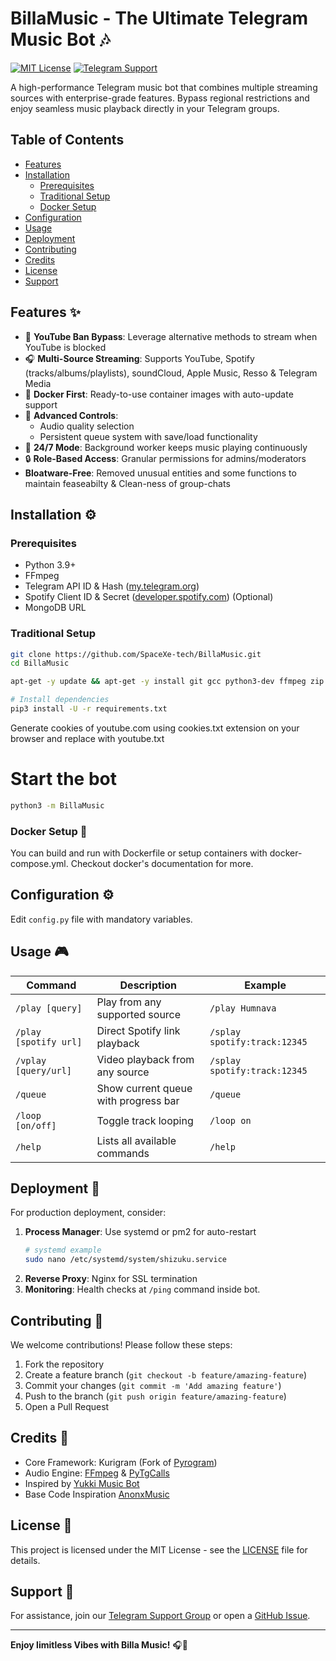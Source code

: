 # BillaMusic - The Ultimate Telegram Music Bot 🎶
[![MIT License](https://img.shields.io/badge/License-MIT-green?style=for-the-badge)](https://opensource.org/licenses/MIT)
[![Telegram Support](https://img.shields.io/badge/Support-Telegram-blue?style=for-the-badge)](https://t.me/BillaSpace)

A high-performance Telegram music bot that combines multiple streaming sources with enterprise-grade features. Bypass regional restrictions and enjoy seamless music playback directly in your Telegram groups.

## Table of Contents
- [Features](#features-)
- [Installation](#installation-)
  - [Prerequisites](#prerequisites)
  - [Traditional Setup](#traditional-setup)
  - [Docker Setup](#docker-setup-)
- [Configuration](#configuration-)
- [Usage](#usage-)
- [Deployment](#deployment-)
- [Contributing](#contributing-)
- [Credits](#credits-)
- [License](#license-)
- [Support](#support-)

## Features ✨
- 🚫 **YouTube Ban Bypass**: Leverage alternative methods to stream when YouTube is blocked
- 🎧 **Multi-Source Streaming**: Supports YouTube, Spotify (tracks/albums/playlists), soundCloud, Apple Music, Resso & Telegram Media
- 🐳 **Docker First**: Ready-to-use container images with auto-update support
- 🔧 **Advanced Controls**:
  - Audio quality selection
  - Persistent queue system with save/load functionality
- 🌙 **24/7 Mode**: Background worker keeps music playing continuously
- 🔒 **Role-Based Access**: Granular permissions for admins/moderators
- **Bloatware-Free**: Removed unusual entities and some functions to maintain feaseabilty & Clean-ness of group-chats

## Installation ⚙️

### Prerequisites
- Python 3.9+
- FFmpeg
- Telegram API ID & Hash ([my.telegram.org](https://my.telegram.org))
- Spotify Client ID & Secret ([developer.spotify.com](https://developer.spotify.com)) (Optional)
- MongoDB URL

### Traditional Setup
```bash
git clone https://github.com/SpaceXe-tech/BillaMusic.git
cd BillaMusic

apt-get -y update && apt-get -y install git gcc python3-dev ffmpeg zip

# Install dependencies
pip3 install -U -r requirements.txt
```

Generate cookies of youtube.com using cookies.txt extension on your browser and replace with youtube.txt

# Start the bot
```bash
python3 -m BillaMusic
```

### Docker Setup 🐳
You can build and run with Dockerfile or setup containers with docker-compose.yml. Checkout docker's documentation for more.

## Configuration ⚙️
Edit `config.py` file with mandatory variables.

## Usage 🎮
| Command                | Description                          | Example                      |
|------------------------|--------------------------------------|------------------------------|
| `/play [query]`        | Play from any supported source       | `/play Humnava`     |
| `/play [spotify url]`  | Direct Spotify link playback         | `/splay spotify:track:12345` |
| `/vplay [query/url]`   | Video playback from any source       | `/splay spotify:track:12345` |
| `/queue`               | Show current queue with progress bar | `/queue`                     |
| `/loop [on/off]`       | Toggle track looping                 | `/loop on`                   |
| `/help`                | Lists all available commands         | `/help`                      |

## Deployment 🚀
For production deployment, consider:
1. **Process Manager**: Use systemd or pm2 for auto-restart
   ```bash
   # systemd example
   sudo nano /etc/systemd/system/shizuku.service
   ```
2. **Reverse Proxy**: Nginx for SSL termination
3. **Monitoring**: Health checks at `/ping` command inside bot.

## Contributing 🤝
We welcome contributions! Please follow these steps:
1. Fork the repository
2. Create a feature branch (`git checkout -b feature/amazing-feature`)
3. Commit your changes (`git commit -m 'Add amazing feature'`)
4. Push to the branch (`git push origin feature/amazing-feature`)
5. Open a Pull Request

## Credits 🙏
- Core Framework: Kurigram (Fork of [Pyrogram](https://github.com/pyrogram/pyrogram))
- Audio Engine: [FFmpeg](https://ffmpeg.org) & [PyTgCalls](https://github.com/pytgcalls/pytgcalls)
- Inspired by [Yukki Music Bot](https://github.com/TeamYukki/YukkiMusicBot)
- Base Code Inspiration [AnonxMusic](https://github.com/AnonymousX1025/AnonXMusic)

## License 📄
This project is licensed under the MIT License - see the [LICENSE](LICENSE) file for details.

## Support 💬
For assistance, join our [Telegram Support Group](https://t.me/BillaCore) or open a [GitHub Issue](https://github.com/SpaceXe-tech/BillaMusic/issues).

---

**Enjoy limitless Vibes with Billa Music!** 🎧🚀